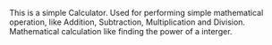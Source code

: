 This is a simple Calculator.
Used for performing simple mathematical operation, 
like Addition, Subtraction, Multiplication and Division.
Mathematical calculation like finding the power of a interger.
